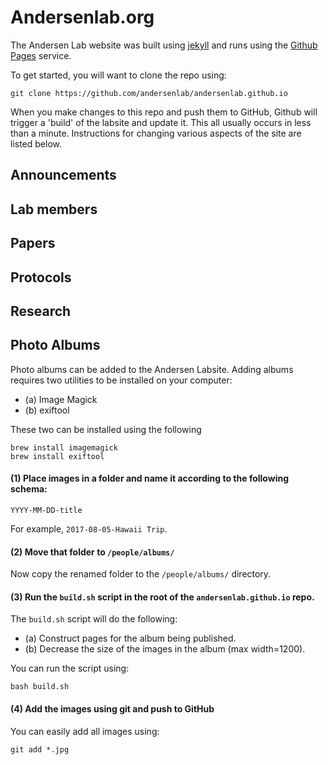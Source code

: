 # Andersenlab.org

The Andersen Lab website was built using [jekyll](https://jekyllrb.com/) and runs using the [Github Pages](https://pages.github.com/) service.

To get started, you will want to clone the repo using:

```
git clone https://github.com/andersenlab/andersenlab.github.io
```

When you make changes to this repo and push them to GitHub, Github will trigger a 'build' 
of the labsite and update it. This all usually occurs in less than a minute. Instructions for changing various aspects of the site are listed below.

## Announcements

## Lab members

## Papers

## Protocols

## Research

## Photo Albums

Photo albums can be added to the Andersen Labsite. Adding albums requires two utilities to be installed on your computer:

* (a) Image Magick
* (b) exiftool

These two can be installed using the following

```
brew install imagemagick
brew install exiftool
```

#### (1) Place images in a folder and name it according to the following schema:

`YYYY-MM-DD-title`

For example, `2017-08-05-Hawaii Trip`.

#### (2) Move that folder to `/people/albums/`

Now copy the renamed folder to the `/people/albums/` directory.

#### (3) Run the `build.sh` script in the root of the `andersenlab.github.io` repo.

The `build.sh` script will do the following:

* (a) Construct pages for the album being published.
* (b) Decrease the size of the images in the album (max width=1200). 

You can run the script using:

```
bash build.sh
```

#### (4) Add the images using git and push to GitHub

You can easily add all images using:

```
git add *.jpg
```

